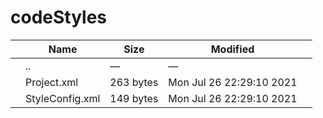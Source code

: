 codeStyles
==========

<table><thead><tr class="header"><th></th><th>Name</th><th>Size</th><th>Modified</th><th></th></tr></thead><tbody><tr class="odd"><td></td><td><span class="goup">..</span></td><td>—</td><td>—</td><td></td></tr><tr class="even"><td></td><td><span class="name">Project.xml</span></td><td>263 bytes</td><td>Mon Jul 26 22:29:10 2021</td><td></td></tr><tr class="odd"><td></td><td><span class="name">StyleConfig.xml</span></td><td>149 bytes</td><td>Mon Jul 26 22:29:10 2021</td><td></td></tr></tbody></table>
